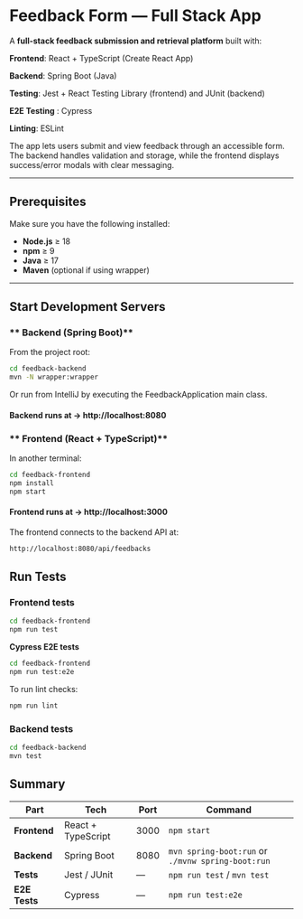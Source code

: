 # Feedback Form — Full Stack App

A **full-stack feedback submission and retrieval platform** built with:

 **Frontend**: React + TypeScript (Create React App)

 **Backend**: Spring Boot (Java)

 **Testing**: Jest + React Testing Library (frontend) and JUnit (backend)

 **E2E Testing** : Cypress

 **Linting**: ESLint

The app lets users submit and view feedback through an accessible form. The backend handles validation and storage, while the frontend displays success/error modals with clear messaging.

---

## Prerequisites

Make sure you have the following installed:
- **Node.js** ≥ 18
- **npm** ≥ 9
- **Java** ≥ 17
- **Maven** (optional if using wrapper)

---

## Start Development Servers

### ** Backend (Spring Boot)**

From the project root:

```bash
cd feedback-backend
mvn -N wrapper:wrapper
```
Or run from IntelliJ by executing the FeedbackApplication main class.

####  Backend runs at → http://localhost:8080


### ** Frontend (React + TypeScript)**

In another terminal:

```bash
cd feedback-frontend
npm install
npm start
```

#### Frontend runs at → http://localhost:3000


The frontend connects to the backend API at:
```bash
http://localhost:8080/api/feedbacks
```

## **Run Tests**
### Frontend tests
```bash
cd feedback-frontend
npm run test
```
**Cypress E2E tests**
```bash
cd feedback-frontend
npm run test:e2e
```

To run lint checks:
```bash
npm run lint
```

### Backend tests
```bash
cd feedback-backend
mvn test
```

## Summary

| Part          | Tech               | Port | Command                                          |
|---------------|--------------------|------|--------------------------------------------------|
| **Frontend**  | React + TypeScript | 3000 | `npm start`                                      |
| **Backend**   | Spring Boot        | 8080 | `mvn spring-boot:run` or `./mvnw spring-boot:run` |
| **Tests**     | Jest / JUnit       | — | `npm run test` / `mvn test`                      |
| **E2E Tests** | Cypress            | — | `npm run test:e2e`                   |


